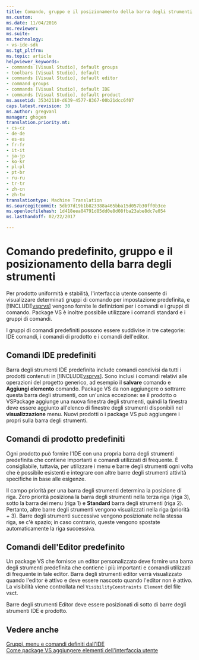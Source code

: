```yaml
---
title: Comando, gruppo e il posizionamento della barra degli strumenti predefinite | Documenti di Microsoft
ms.custom: 
ms.date: 11/04/2016
ms.reviewer: 
ms.suite: 
ms.technology:
- vs-ide-sdk
ms.tgt_pltfrm: 
ms.topic: article
helpviewer_keywords:
- commands [Visual Studio], default groups
- toolbars [Visual Studio], default
- commands [Visual Studio], default editor
- command groups
- commands [Visual Studio], default IDE
- commands [Visual Studio], default product
ms.assetid: 35342110-d639-4577-8367-00b21dcc6f07
caps.latest.revision: 30
ms.author: gregvanl
manager: ghogen
translation.priority.mt:
- cs-cz
- de-de
- es-es
- fr-fr
- it-it
- ja-jp
- ko-kr
- pl-pl
- pt-br
- ru-ru
- tr-tr
- zh-cn
- zh-tw
translationtype: Machine Translation
ms.sourcegitcommit: 5db97d19b1b823388a465bba15d057b30ff0b3ce
ms.openlocfilehash: 1d418eea04791d85dd0e8d08fba23abe8dc7e054
ms.lasthandoff: 02/22/2017

---
```

# <a name="default-command-group-and-toolbar-placement"></a>Comando predefinito, gruppo e il posizionamento della barra degli strumenti
Per prodotto uniformità e stabilità, l'interfaccia utente consente di visualizzare determinati gruppi di comando per impostazione predefinita, e [!INCLUDE[vsprvs](../../code-quality/includes/vsprvs_md.md)] vengono fornite le definizioni per i comandi e i gruppi di comando. Package VS è inoltre possibile utilizzare i comandi standard e i gruppi di comandi.  
  
 I gruppi di comandi predefiniti possono essere suddivise in tre categorie: IDE comandi, i comandi di prodotto e i comandi dell'editor.  
  
## <a name="default-ide-commands"></a>Comandi IDE predefiniti  
 Barra degli strumenti IDE predefinita include comandi condivisi da tutti i prodotti contenuti in [!INCLUDE[vsprvs](../../code-quality/includes/vsprvs_md.md)]. Sono inclusi i comandi relativi alle operazioni del progetto generico, ad esempio il **salvare** comando e **Aggiungi elemento** comando. Package VS da non aggiungere o sottrarre questa barra degli strumenti, con un'unica eccezione: se il prodotto o VSPackage aggiunge una nuova finestra degli strumenti, quindi la finestra deve essere aggiunto all'elenco di finestre degli strumenti disponibili nel **visualizzazione** menu. Nuovi prodotti o i package VS può aggiungere i propri sulla barra degli strumenti.  
  
## <a name="default-product-commands"></a>Comandi di prodotto predefiniti  
 Ogni prodotto può fornire l'IDE con una propria barra degli strumenti predefinita che contiene importanti e comandi utilizzati di frequente. È consigliabile, tuttavia, per utilizzare i menu e barre degli strumenti ogni volta che è possibile esistenti e integrare con altre barre degli strumenti attività specifiche in base alle esigenze.  
  
 Il campo priorità per una barra degli strumenti determina la posizione di riga. Zero priorità posiziona la barra degli strumenti nella terza riga (riga 3), sotto la barra dei menu (riga 1) e **Standard** barra degli strumenti (riga 2). Pertanto, altre barre degli strumenti vengono visualizzati nella riga (priorità + 3). Barre degli strumenti successive vengono posizionate nella stessa riga, se c'è spazio; in caso contrario, queste vengono spostate automaticamente la riga successiva.  
  
## <a name="default-editor-commands"></a>Comandi dell'Editor predefinito  
 Un package VS che fornisce un editor personalizzato deve fornire una barra degli strumenti predefinita che contiene i più importanti e comandi utilizzati di frequente in tale editor. Barra degli strumenti editor verrà visualizzato quando l'editor è attivo e deve essere nascosto quando l'editor non è attivo. La visibilità viene controllata nel `VisibilityConstraints Element` del file vsct.  
  
 Barre degli strumenti Editor deve essere posizionati di sotto di barre degli strumenti IDE e prodotto.  
  
## <a name="see-also"></a>Vedere anche  
 [Gruppi, menu e comandi definiti dall'IDE](../../extensibility/internals/ide-defined-commands-menus-and-groups.md)   
 [Come package VS aggiungere elementi dell'interfaccia utente](../../extensibility/internals/how-vspackages-add-user-interface-elements.md)
